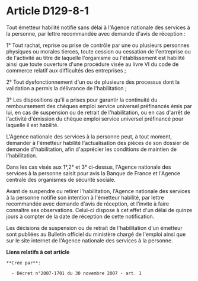 # Article D129-8-1

Tout émetteur habilité notifie sans délai à l'Agence nationale des services à la personne, par lettre recommandée avec
demande d'avis de réception : 

1° Tout rachat, reprise ou prise de contrôle par une ou plusieurs personnes physiques ou morales tierces, toute cession ou
cessation de l'entreprise ou de l'activité au titre de laquelle l'organisme ou l'établissement est habilité ainsi que toute
ouverture d'une procédure visée au livre VI du code de commerce relatif aux difficultés des entreprises ; 

2° Tout dysfonctionnement d'un ou de plusieurs des processus dont la validation a permis la délivrance de l'habilitation ; 

3° Les dispositions qu'il a prises pour garantir la continuité du remboursement des chèques emploi service universel
préfinancés émis par lui, en cas de suspension ou de retrait de l'habilitation, ou en cas d'arrêt de l'activité d'émission du
chèque emploi service universel préfinancé pour laquelle il est habilité. 

L'Agence nationale des services à la personne peut, à tout moment, demander à l'émetteur habilité l'actualisation des pièces
de son dossier de demande d'habilitation, afin d'apprécier les conditions de maintien de l'habilitation. 

Dans les cas visés aux 1°,2° et 3° ci-dessus, l'Agence nationale des services à la personne saisit pour avis la Banque de
France et l'Agence centrale des organismes de sécurité sociale. 

Avant de suspendre ou retirer l'habilitation, l'Agence nationale des services à la personne notifie son intention à
l'émetteur habilité, par lettre recommandée avec demande d'avis de réception, et l'invite à faire connaître ses observations.
Celui-ci dispose à cet effet d'un délai de quinze jours à compter de la date de réception de cette notification. 

Les décisions de suspension ou de retrait de l'habilitation d'un émetteur sont publiées au Bulletin officiel du ministère
chargé de l'emploi ainsi que sur le site internet de l'Agence nationale des services à la personne.

**Liens relatifs à cet article**

	**Créé par**:

	  - Décret n°2007-1701 du 30 novembre 2007 - art. 1

